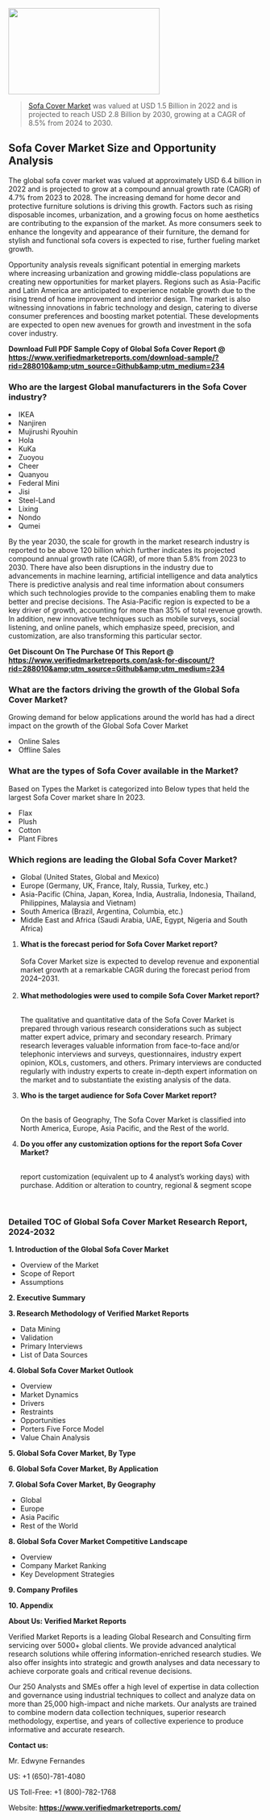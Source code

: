 <img src="https://ffe5etoiles.com/wp-content/uploads/2024/12/MST1-300x171.png" alt="" width="300" height="171" class="alignnone size-medium wp-image-20088" /><blockquote><p><p><a href="https://www.verifiedmarketreports.com/download-sample/?rid=288010&utm_source=Github&utm_medium=234" target="_blank">Sofa Cover Market</a> was valued at USD 1.5 Billion in 2022 and is projected to reach USD 2.8 Billion by 2030, growing at a CAGR of 8.5% from 2024 to 2030.</p></blockquote><p><h2>Sofa Cover Market Size and Opportunity Analysis</h2><p>The global sofa cover market was valued at approximately USD 6.4 billion in 2022 and is projected to grow at a compound annual growth rate (CAGR) of 4.7% from 2023 to 2028. The increasing demand for home decor and protective furniture solutions is driving this growth. Factors such as rising disposable incomes, urbanization, and a growing focus on home aesthetics are contributing to the expansion of the market. As more consumers seek to enhance the longevity and appearance of their furniture, the demand for stylish and functional sofa covers is expected to rise, further fueling market growth.</p><p>Opportunity analysis reveals significant potential in emerging markets where increasing urbanization and growing middle-class populations are creating new opportunities for market players. Regions such as Asia-Pacific and Latin America are anticipated to experience notable growth due to the rising trend of home improvement and interior design. The market is also witnessing innovations in fabric technology and design, catering to diverse consumer preferences and boosting market potential. These developments are expected to open new avenues for growth and investment in the sofa cover industry.</p></p><p class=""><strong>Download Full PDF Sample Copy of Global Sofa Cover Report @ <a href="https://www.verifiedmarketreports.com/download-sample/?rid=288010&amp;utm_source=Github&amp;utm_medium=234" target="_blank">https://www.verifiedmarketreports.com/download-sample/?rid=288010&amp;utm_source=Github&amp;utm_medium=234</a></strong></p><h3 id="" class="">Who are the largest Global manufacturers in the Sofa Cover industry?</h3><p><li>IKEA</li><li> Nanjiren</li><li> Mujirushi Ryouhin</li><li> Hola</li><li> KuKa</li><li> Zuoyou</li><li> Cheer</li><li> Quanyou</li><li> Federal Mini</li><li> Jisi</li><li> Steel-Land</li><li> Lixing</li><li> Nondo</li><li> Qumei</li></p><div class=""><div class="" dir="" data-message-author-role="" data-message-id="" data-message-model-slug=""><div class=""><div class=""><div class=""><div class="" dir="" data-message-author-role="" data-message-id="" data-message-model-slug=""><div class=""><div class=""><p>By the year 2030, the scale for growth in the market research industry is reported to be above 120 billion which further indicates its projected compound annual growth rate (CAGR), of more than 5.8% from 2023 to 2030. There have also been disruptions in the industry due to advancements in machine learning, artificial intelligence and data analytics There is predictive analysis and real time information about consumers which such technologies provide to the companies enabling them to make better and precise decisions. The Asia-Pacific region is expected to be a key driver of growth, accounting for more than 35% of total revenue growth. In addition, new innovative techniques such as mobile surveys, social listening, and online panels, which emphasize speed, precision, and customization, are also transforming this particular sector.</p><p><strong>Get Discount On The Purchase Of This Report @&nbsp; <a href="https://www.verifiedmarketreports.com/ask-for-discount/?rid=288010&amp;utm_source=Github&amp;utm_medium=234" target="_blank">https://www.verifiedmarketreports.com/ask-for-discount/?rid=288010&amp;utm_source=Github&amp;utm_medium=234</a></strong></p></div></div></div></div></div></div></div></div><h3 id="" class="">What are the factors driving the growth of the Global Sofa Cover Market?</h3><p id="" class="">Growing demand for below applications around the world has had a direct impact on the growth of the Global Sofa Cover Market</p><p id="" class=""><li>Online Sales</li><li> Offline Sales</li></p><h3 id="" class="">What are the types of Sofa Cover available in the Market?</h3><p id="" class="">Based on Types the Market is categorized into Below types that held the largest Sofa Cover market share In 2023.</p><p id="" class=""><li>Flax</li><li> Plush</li><li> Cotton</li><li> Plant Fibres</li></p><h3 id="" class="">Which regions are leading the Global Sofa Cover Market?</h3><ul><li>Global (United States, Global and Mexico)</li><li>Europe (Germany, UK, France, Italy, Russia, Turkey, etc.)</li><li>Asia-Pacific (China, Japan, Korea, India, Australia, Indonesia, Thailand, Philippines, Malaysia and Vietnam)</li><li>South America (Brazil, Argentina, Columbia, etc.)</li><li>Middle East and Africa (Saudi Arabia, UAE, Egypt, Nigeria and South Africa)</li></ul><p><ol><li><strong>What is the forecast period for Sofa Cover Market report?<br /></strong><br /><span data-sheets-root="1" data-sheets-value="{&quot;1&quot;:2,&quot;2&quot;:&quot;XXXX size is expected to develop revenue and exponential market growth at a remarkable CAGR during the forecast period from 2024&ndash;2030.&quot;}" data-sheets-userformat="{&quot;2&quot;:12674,&quot;4&quot;:{&quot;1&quot;:2,&quot;2&quot;:16776960},&quot;10&quot;:2,&quot;11&quot;:0,&quot;15&quot;:&quot;Arial&quot;,&quot;16&quot;:12}">Sofa Cover Market size is expected to develop revenue and exponential market growth at a remarkable CAGR during the forecast period from 2024&ndash;2031.</span><br /><br /></li><li><strong>What methodologies were used to compile Sofa Cover Market report?<br /><br /></strong><p>The qualitative and quantitative data of the&nbsp;Sofa Cover Market is prepared through various research considerations such as subject matter expert advice, primary and secondary research. Primary research leverages valuable information from face-to-face and/or telephonic interviews and surveys, questionnaires, industry expert opinion, KOLs, customers, and others. Primary interviews are conducted regularly with industry experts to create in-depth expert information on the market and to substantiate the existing analysis of the data.&nbsp;</p></li><li><strong>Who is the target audience for Sofa Cover Market report?<br /><br /></strong><p>On the basis of Geography, The&nbsp;Sofa Cover Market is classified into North America, Europe, Asia Pacific, and the Rest of the world.</p></li><li><strong>Do you offer any customization options for the report Sofa Cover Market?<br /><br /></strong><p>report customization (equivalent up to 4 analyst&rsquo;s working days) with purchase. Addition or alteration to country, regional &amp; segment scope</p><p>&nbsp;</p></li></ol></p><h3 id="" class="">Detailed TOC of Global Sofa Cover Market Research Report, 2024-2032</h3><p id="" class=""><strong>1. Introduction of the Global Sofa Cover Market</strong></p><ul><li>Overview of the Market</li><li>Scope of Report</li><li>Assumptions</li></ul><p id="" class=""><strong>2. Executive Summary</strong></p><p id="" class=""><strong>3. Research Methodology of&nbsp;Verified Market Reports</strong></p><ul><li>Data Mining</li><li>Validation</li><li>Primary Interviews</li><li>List of Data Sources</li></ul><p id="" class=""><strong>4. Global Sofa Cover Market Outlook</strong></p><ul><li>Overview</li><li>Market Dynamics</li><li>Drivers</li><li>Restraints</li><li>Opportunities</li><li>Porters Five Force Model</li><li>Value Chain Analysis</li></ul><p id="" class=""><strong>5. Global Sofa Cover Market, By&nbsp;Type</strong></p><p id="" class=""><strong>6. Global Sofa Cover Market, By Application</strong></p><p id="" class=""><strong>7. Global Sofa Cover Market, By Geography</strong></p><ul><li>Global</li><li>Europe</li><li>Asia Pacific</li><li>Rest of the World</li></ul><p id="" class=""><strong>8. Global Sofa Cover Market Competitive Landscape</strong></p><ul><li>Overview</li><li>Company Market Ranking</li><li>Key Development Strategies</li></ul><p id="" class=""><strong>9. Company Profiles</strong></p><p id="" class=""><strong>10. Appendix</strong></p><p id="" class=""><strong>About Us: Verified Market Reports</strong></p><p id="" class="">Verified Market Reports is a leading Global Research and Consulting firm servicing over 5000+ global clients. We provide advanced analytical research solutions while offering information-enriched research studies. We also offer insights into strategic and growth analyses and data necessary to achieve corporate goals and critical revenue decisions.</p><p id="" class="">Our 250 Analysts and SMEs offer a high level of expertise in data collection and governance using industrial techniques to collect and analyze data on more than 25,000 high-impact and niche markets. Our analysts are trained to combine modern data collection techniques, superior research methodology, expertise, and years of collective experience to produce informative and accurate research.</p><p id="" class=""><strong>Contact us:</strong></p><p id="" class="">Mr. Edwyne Fernandes</p><p id="" class="">US: +1 (650)-781-4080</p><p id="" class="">US Toll-Free: +1 (800)-782-1768</p><p id="" class="">Website: <a target="" data-test-app-aware-link=""><strong>https://www.verifiedmarketreports.com/</strong></a></p>
